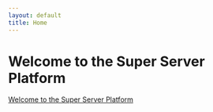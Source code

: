 ```yaml
---
layout: default
title: Home
---
```


# Welcome to the Super Server Platform

[Welcome to the Super Server Platform](./_posts/Wellcom_to_the_Super_Server_Platform)
